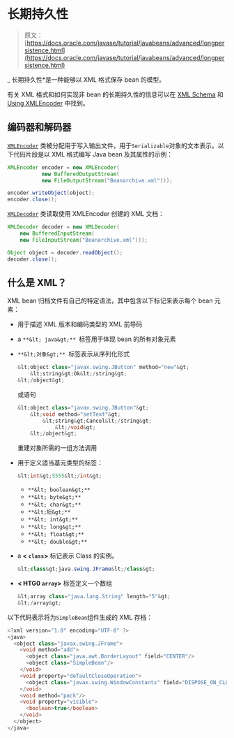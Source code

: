 # 长期持久性

> 原文： [https://docs.oracle.com/javase/tutorial/javabeans/advanced/longpersistence.html](https://docs.oracle.com/javase/tutorial/javabeans/advanced/longpersistence.html)

_ 长期持久性*是一种能够以 XML 格式保存 bean 的模型。

有关 XML 格式和如何实现非 bean 的长期持久性的信息可以在 [XML Schema](http://www.oracle.com/technetwork/java/persistence3-139471.html) 和 [Using XMLEncoder](http://www.oracle.com/technetwork/java/persistence4-140124.html) 中找到。

## 编码器和解码器

[`XMLEncoder`](https://docs.oracle.com/javase/8/docs/api/java/beans/XMLEncoder.html) 类被分配用于写入输出文件，用于`Serializable`对象的文本表示。以下代码片段是以 XML 格式编写 Java bean 及其属性的示例：

```java
XMLEncoder encoder = new XMLEncoder(
           new BufferedOutputStream(
           new FileOutputStream("Beanarchive.xml")));

encoder.writeObject(object);
encoder.close(); 

```

[`XMLDecoder`](https://docs.oracle.com/javase/8/docs/api/java/beans/XMLDecoder.html) 类读取使用 XMLEncoder 创建的 XML 文档：

```java
XMLDecoder decoder = new XMLDecoder(
    new BufferedInputStream(
    new FileInputStream("Beanarchive.xml")));

Object object = decoder.readObject();
decoder.close();

```

## 什么是 XML？

XML bean 归档文件有自己的特定语法，其中包含以下标记来表示每个 bean 元素：

*   用于描述 XML 版本和编码类型的 XML 前导码
*   a `**&lt; java&gt;** `标签用于体现 bean 的所有对象元素
*   `**&lt;对象&gt;** `标签表示从序列化形式

    ```java
    &lt;object class="javax.swing.JButton" method="new"&gt;
        &lt;string&gt;Ok&lt;/string&gt;
    &lt;/object&gt;

    ```

    或语句

    ```java
    &lt;object class="javax.swing.JButton"&gt;
        &lt;void method="setText"&gt;
            &lt;string&gt;Cancel&lt;/string&gt;
                &lt;/void&gt;
        &lt;/object&gt;

    ```

    重建对象所需的一组方法调用
*   用于定义适当基元类型的标签：

    ```java
    &lt;int&gt;5555&lt;/int&gt;

    ```

    *   `**&lt; boolean&gt;**`
    *   `**&lt; byte&gt;**`
    *   `**&lt; char&gt;**`
    *   `**&lt;短&gt;**`
    *   `**&lt; int&gt;**`
    *   `**&lt; long&gt;**`
    *   `**&lt; float&gt;**`
    *   `**&lt; double&gt;**`
*   a **&lt; `class`&gt;** 标记表示 Class 的实例。

    ```java
    &lt;class&gt;java.swing.JFrame&lt;/class&gt;

    ```

*   **&lt; HTG0 `array`&gt;** 标签定义一个数组

    ```java
    &lt;array class="java.lang.String" length="5"&gt;
    &lt;/array&gt;

    ```

以下代码表示将为`SimpleBean`组件生成的 XML 存档：

```java
<?xml version="1.0" encoding="UTF-8" ?>
<java>
  <object class="javax.swing.JFrame">
    <void method="add">
      <object class="java.awt.BorderLayout" field="CENTER"/>
      <object class="SimpleBean"/>
    </void>
    <void property="defaultCloseOperation">
      <object class="javax.swing.WindowConstants" field="DISPOSE_ON_CLOSE"/>
    </void>
    <void method="pack"/>
    <void property="visible">
      <boolean>true</boolean>
    </void>
  </object>
</java>

```